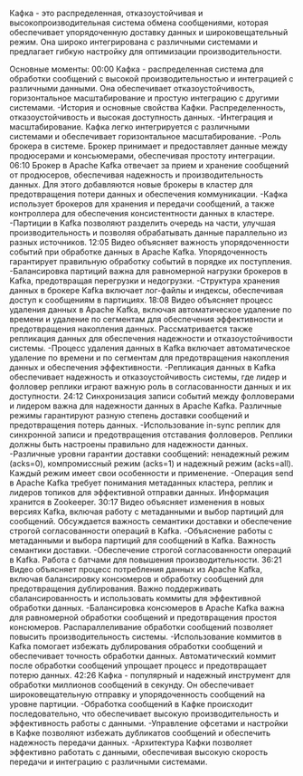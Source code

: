 
Кафка - это распределенная, отказоустойчивая и высокопроизводительная система обмена сообщениями, которая обеспечивает упорядоченную доставку данных и широковещательный режим. Она широко интегрирована с различными системами и предлагает гибкую настройку для оптимизации производительности.


Основные моменты:
00:00 Кафка - распределенная система для обработки сообщений с высокой производительностью и интеграцией с различными данными. Она обеспечивает отказоустойчивость, горизонтальное масштабирование и простую интеграцию с другими системами.
          -История и основные свойства Кафки. Распределенность, отказоустойчивость и высокая доступность данных.
          -Интеграция и масштабирование. Кафка легко интегрируется с различными системами и обеспечивает горизонтальное масштабирование.
          -Роль брокера в системе. Брокер принимает и предоставляет данные между продюсерами и консьюмерами, обеспечивая простоту интеграции.
06:10 Брокер в Apache Kafka отвечает за прием и хранение сообщений от продюсеров, обеспечивая надежность и производительность данных. Для этого добавляются новые брокеры в кластер для предотвращения потери данных и обеспечения коммуникации.
          -Кафка использует брокеров для хранения и передачи сообщений, а также контроллера для обеспечения консистентности данных в кластере.
          -Партиции в Kafka позволяют разделить очередь на части, улучшая производительность и позволяя обрабатывать данные параллельно из разных источников.
12:05 Видео объясняет важность упорядоченности событий при обработке данных в Apache Kafka. Упорядоченность гарантирует правильную обработку событий в порядке их поступления.
          -Балансировка партиций важна для равномерной нагрузки брокеров в Kafka, предотвращая перегрузки и недогрузки.
          -Структура хранения данных в брокере Kafka включает лог-файлы и индексы, обеспечивая доступ к сообщениям в партициях.
18:08 Видео объясняет процесс удаления данных в Apache Kafka, включая автоматическое удаление по времени и удаление по сегментам для обеспечения эффективности и предотвращения накопления данных. Рассматривается также репликация данных для обеспечения надежности и отказоустойчивости системы.
          -Процесс удаления данных в Kafka включает автоматическое удаление по времени и по сегментам для предотвращения накопления данных и обеспечения эффективности.
          -Репликация данных в Kafka обеспечивает надежность и отказоустойчивость системы, где лидер и фолловер реплики играют важную роль в согласованности данных и их доступности.
24:12 Синхронизация записи событий между фолловерами и лидером важна для надежности данных в Apache Kafka. Различные режимы гарантируют разную степень доставки сообщений и предотвращения потерь данных.
          -Использование in-sync реплик для синхронной записи и предотвращения отставания фолловеров. Реплики должны быть настроены правильно для надежности данных.
          -Различные уровни гарантии доставки сообщений: ненадежный режим (acks=0), компромиссный режим (acks=1) и надежный режим (acks=all). Каждый режим имеет свои особенности и применение.
          -Операция send в Apache Kafka требует понимания метаданных кластера, реплик и лидеров топиков для эффективной отправки данных. Информация хранится в Zookeeper.
30:17 Видео объясняет изменения в новых версиях Kafka, включая работу с метаданными и выбор партиций для сообщений. Обсуждается важность семантики доставки и обеспечение строгой согласованности операций в Kafka.
          -Объяснение работы с метаданными и выбора партиций для сообщений в Kafka. Важность семантики доставки. 
          -Обеспечение строгой согласованности операций в Kafka. Работа с батчами для повышения производительности. 
36:21 Видео объясняет процесс потребления данных из Apache Kafka, включая балансировку консюмеров и обработку сообщений для предотвращения дублирования. Важно поддерживать сбалансированность и использовать коммиты для эффективной обработки данных.
          -Балансировка консюмеров в Apache Kafka важна для равномерной обработки сообщений и предотвращения простоя консюмеров. Распараллеливание обработки сообщений позволяет повысить производительность системы.
          -Использование коммитов в Kafka помогает избежать дублирования обработки сообщений и обеспечивает точность обработки данных. Автоматический коммит после обработки сообщений упрощает процесс и предотвращает потерю данных.
42:26 Кафка - популярный и надежный инструмент для обработки миллионов сообщений в секунду. Он обеспечивает широковещательную отправку и упорядоченность сообщений на уровне партиции.
          -Обработка сообщений в Кафке происходит последовательно, что обеспечивает высокую производительность и эффективность работы с данными.
          -Управление офсетами и настройки в Кафке позволяют избежать дубликатов сообщений и обеспечить надежность передачи данных.
          -Архитектура Кафки позволяет эффективно работать с данными, обеспечивая высокую скорость передачи и интеграцию с различными системами.
